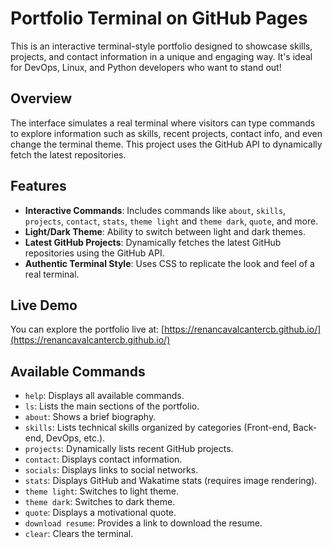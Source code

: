 # Portfolio Terminal on GitHub Pages

This is an interactive terminal-style portfolio designed to showcase skills, projects, and contact information in a unique and engaging way. It's ideal for DevOps, Linux, and Python developers who want to stand out!

## Overview

The interface simulates a real terminal where visitors can type commands to explore information such as skills, recent projects, contact info, and even change the terminal theme. This project uses the GitHub API to dynamically fetch the latest repositories.

## Features

- **Interactive Commands**: Includes commands like `about`, `skills`, `projects`, `contact`, `stats`, `theme light` and `theme dark`, `quote`, and more.
- **Light/Dark Theme**: Ability to switch between light and dark themes.
- **Latest GitHub Projects**: Dynamically fetches the latest GitHub repositories using the GitHub API.
- **Authentic Terminal Style**: Uses CSS to replicate the look and feel of a real terminal.

## Live Demo

You can explore the portfolio live at: [https://renancavalcantercb.github.io/](https://renancavalcantercb.github.io/)

## Available Commands

- `help`: Displays all available commands.
- `ls`: Lists the main sections of the portfolio.
- `about`: Shows a brief biography.
- `skills`: Lists technical skills organized by categories (Front-end, Back-end, DevOps, etc.).
- `projects`: Dynamically lists recent GitHub projects.
- `contact`: Displays contact information.
- `socials`: Displays links to social networks.
- `stats`: Displays GitHub and Wakatime stats (requires image rendering).
- `theme light`: Switches to light theme.
- `theme dark`: Switches to dark theme.
- `quote`: Displays a motivational quote.
- `download resume`: Provides a link to download the resume.
- `clear`: Clears the terminal.

